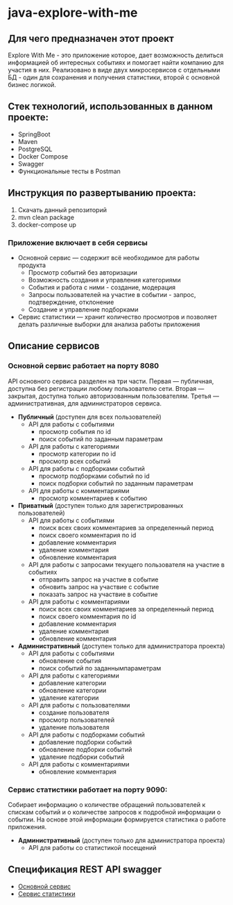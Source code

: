 # java-explore-with-me

## Для чего предназначен этот проект
Explore With Me - это приложение которое, дает возможность делиться информацией об интересных событиях и помогает найти компанию для участия в них. Реализовано в виде двух микросервисов с отдельными БД - один для сохранения и получения статистики, второй с основной бизнес логикой.

## Стек технологий, использованных в данном проекте:
- SpringBoot
- Maven
- PostgreSQL
- Docker Compose
- Swagger
- Функциональные тесты в Postman 

## Инструкция по развертыванию проекта:
1. Скачать данный репозиторий
2. mvn clean package
3. docker-compose up

### Приложение включает в себя сервисы
- Основной сервис — содержит всё необходимое для работы продукта
    - Просмотр событий без авторизации
    - Возможность создания и управления категориями
    - События и работа с ними - создание, модерация
    - Запросы пользователей на участие в событии - запрос, подтверждение, отклонение
    - Создание и управление подборками
- Сервис статистики — хранит количество просмотров и позволяет делать различные выборки для анализа работы приложения

## Описание сервисов
### Основной сервис работает на порту 8080
API основного сервиса разделен на три части. Первая — публичная, доступна без регистрации любому пользователю сети. Вторая — закрытая, доступна только авторизованным пользователям. Третья — административная, для администраторов сервиса.

- **Публичный** (доступен для всех пользователей)
    - API для работы с событиями
      - просмотр события по id
      - поиск событий по заданным параметрам
    - API для работы с категориями
      - просмотр категории по id
      - просмотр всех событий
    - API для работы с подборками событий
      - просмотр подборками событий по id
      - поиск подборки событий по заданным параметрам
    - API для работы с комментариями
      - просмотр комментариев к событию
- **Приватный** (доступен только для зарегистрированных пользователей)
    - API для работы с событиями
      - поиск всех своих комментариев за определенный период
      - поиск своего комментария по id
      - добавление комментария
      - удаление комментария
      - обновление комментария
    - API для работы с запросами текущего пользователя на участие в событиях
      - отправить запрос на участие в событие
      - обновить запрос на  участвие с событие
      - показать запрос на участвие в событие
    - API для работы с комментариями
      - поиск всех своих комментариев за определенный период
      - поиск своего комментария по id
      - добавление комментария
      - удаление комментария
      - обновление комментария
- **Административный** (доступен только для администратора проекта)
    - API для работы с событиями
      - обновление события
      - поиск событий по заданнымпараметрам
    - API для работы с категориями
      - добавление категории
      - обновление категории
      - удаление категории
    - API для работы с пользователями
      - создание пользователя
      - просмотр пользователей
      - удаление пользователя
    - API для работы с подборками событий
      - добавление подборки событий
      - обновление подборки событий
      - удаление подборки событий
    - API для работы с комментариями
      - обновление комментария
### Сервис статистики работает на порту 9090:
Собирает информацию о количестве обращений пользователей к спискам событий и о количестве запросов к подробной информации о событии. На основе этой информации формируется статистика о работе приложения.
- **Административный** (доступен только для администратора проекта)
    - API для работы со статистикой посещений
## Спецификация REST API swagger
- [Основной сервис](ewm-main-service-spec.json)
- [Сервис статистики](ewm-stats-service-spec.json)


